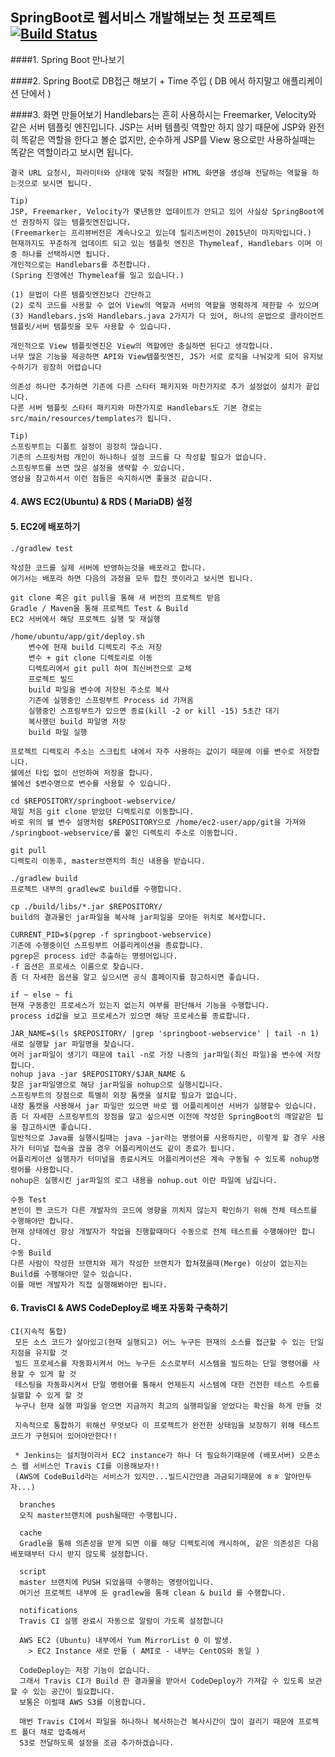 ## SpringBoot로 웹서비스 개발해보는 첫 프로젝트 [![Build Status](https://travis-ci.org/HyunjunJeon/springboot_first_webservice.svg?branch=master)](https://travis-ci.org/HyunjunJeon/springboot_first_webservice) #####

####1. Spring Boot 만나보기

####2. Spring Boot로 DB접근 해보기 + Time 주입 
      ( DB 에서 하지말고 애플리케이션 단에서 )

####3. 화면 만들어보기
    Handlebars는 흔히 사용하시는 Freemarker, Velocity와 같은 서버 템플릿 엔진입니다.
    JSP는 서버 템플릿 역할만 하지 않기 때문에 JSP와 완전히 똑같은 역할을 한다고 볼순 없지만, 순수하게 JSP를 View 용으로만 사용하실때는 똑같은 역할이라고 보시면 됩니다.

    결국 URL 요청시, 파라미터와 상태에 맞춰 적절한 HTML 화면을 생성해 전달하는 역할을 하는것으로 보시면 됩니다.

    Tip)
    JSP, Freemarker, Velocity가 몇년동안 업데이트가 안되고 있어 사실상 SpringBoot에선 권장하지 않는 템플릿엔진입니다.
    (Freemarker는 프리뷰버전은 계속나오고 있는데 릴리즈버전이 2015년이 마지막입니다.)
    현재까지도 꾸준하게 업데이트 되고 있는 템플릿 엔진은 Thymeleaf, Handlebars 이며 이 중 하나를 선택하시면 됩니다.
    개인적으로는 Handlebars를 추천합니다.
    (Spring 진영에선 Thymeleaf를 밀고 있습니다.)

    (1) 문법이 다른 템플릿엔진보다 간단하고
    (2) 로직 코드를 사용할 수 없어 View의 역할과 서버의 역할을 명확하게 제한할 수 있으며
    (3) Handlebars.js와 Handlebars.java 2가지가 다 있어, 하나의 문법으로 클라이언트 템플릿/서버 템플릿을 모두 사용할 수 있습니다.

    개인적으로 View 템플릿엔진은 View의 역할에만 충실하면 된다고 생각합니다.
    너무 많은 기능을 제공하면 API와 View템플릿엔진, JS가 서로 로직을 나눠갖게 되어 유지보수하기가 굉장히 어렵습니다

    의존성 하나만 추가하면 기존에 다른 스타터 패키지와 마찬가지로 추가 설정없이 설치가 끝입니다.
    다른 서버 템플릿 스타터 패키지와 마찬가지로 Handlebars도 기본 경로는 src/main/resources/templates가 됩니다.

    Tip)
    스프링부트는 디폴트 설정이 굉장히 많습니다.
    기존의 스프링처럼 개인이 하나하나 설정 코드를 다 작성할 필요가 없습니다.
    스프링부트를 쓰면 많은 설정을 생략할 수 있습니다.
    영상을 참고하셔서 이런 점들은 숙지하시면 좋을것 같습니다.

#### 4. AWS EC2(Ubuntu) & RDS ( MariaDB) 설정

#### 5. EC2에 배포하기
    ./gradlew test

    작성한 코드를 실제 서버에 반영하는것을 배포라고 합니다.
    여기서는 배포라 하면 다음의 과정을 모두 합친 뜻이라고 보시면 됩니다.

    git clone 혹은 git pull을 통해 새 버전의 프로젝트 받음
    Gradle / Maven을 통해 프로젝트 Test & Build
    EC2 서버에서 해당 프로젝트 실행 및 재실행

    /home/ubuntu/app/git/deploy.sh
        변수에 현재 build 디렉토리 주소 저장
        변수 + git clone 디렉토리로 이동
        디렉토리에서 git pull 하여 최신버전으로 교체
        프로젝트 빌드
        build 파일을 변수에 저장된 주소로 복사
        기존에 실행중인 스프링부트 Process id 가져옴
        실행중인 스프링부트가 있으면 종료(kill -2 or kill -15) 5초간 대기
        복사했던 build 파일명 저장
        build 파일 실행

    프로젝트 디렉토리 주소는 스크립트 내에서 자주 사용하는 값이기 때문에 이를 변수로 저장합니다.
    쉘에선 타입 없이 선언하여 저장을 합니다.
    쉘에선 $변수명으로 변수를 사용할 수 있습니다.

    cd $REPOSITORY/springboot-webservice/
    제일 처음 git clone 받았던 디렉토리로 이동합니다.
    바로 위의 쉘 변수 설명처럼 $REPOSITORY으로 /home/ec2-user/app/git을 가져와 /springboot-webservice/를 붙인 디렉토리 주소로 이동합니다.

    git pull
    디렉토리 이동후, master브랜치의 최신 내용을 받습니다.

    ./gradlew build
    프로젝트 내부의 gradlew로 build를 수행합니다.

    cp ./build/libs/*.jar $REPOSITORY/
    build의 결과물인 jar파일을 복사해 jar파일을 모아둔 위치로 복사합니다.

    CURRENT_PID=$(pgrep -f springboot-webservice)
    기존에 수행중이던 스프링부트 어플리케이션을 종료합니다.
    pgrep은 process id만 추출하는 명령어입니다.
    -f 옵션은 프로세스 이름으로 찾습니다.
    좀 더 자세한 옵션을 알고 싶으시면 공식 홈페이지를 참고하시면 좋습니다.

    if ~ else ~ fi
    현재 구동중인 프로세스가 있는지 없는지 여부를 판단해서 기능을 수행합니다.
    process id값을 보고 프로세스가 있으면 해당 프로세스를 종료합니다.

    JAR_NAME=$(ls $REPOSITORY/ |grep 'springboot-webservice' | tail -n 1)
    새로 실행할 jar 파일명을 찾습니다.
    여러 jar파일이 생기기 때문에 tail -n로 가장 나중의 jar파일(최신 파일)을 변수에 저장합니다.
    nohup java -jar $REPOSITORY/$JAR_NAME &
    찾은 jar파일명으로 해당 jar파일을 nohup으로 실행시킵니다.
    스프링부트의 장점으로 특별히 외장 톰캣을 설치할 필요가 없습니다.
    내장 톰캣을 사용해서 jar 파일만 있으면 바로 웹 어플리케이션 서버가 실행할수 있습니다.
    좀 더 자세한 스프링부트의 장점을 알고 싶으시면 이전에 작성한 SpringBoot의 깨알같은 팁을 참고하시면 좋습니다.
    일반적으로 Java를 실행시킬때는 java -jar라는 명령어를 사용하지만, 이렇게 할 경우 사용자가 터미널 접속을 끊을 경우 어플리케이션도 같이 종료가 됩니다.
    어플리케이션 실행자가 터미널을 종료시켜도 어플리케이션은 계속 구동될 수 있도록 nohup명령어를 사용합니다.
    nohup은 실행시킨 jar파일의 로그 내용을 nohup.out 이란 파일에 남깁니다.

    수동 Test
    본인이 짠 코드가 다른 개발자의 코드에 영향을 끼치지 않는지 확인하기 위해 전체 테스트를 수행해야만 합니다.
    현재 상태에선 항상 개발자가 작업을 진행할때마다 수동으로 전체 테스트를 수행해야만 합니다.
    수동 Build
    다른 사람이 작성한 브랜치와 제가 작성한 브랜치가 합쳐졌을때(Merge) 이상이 없는지는 Build를 수행해야만 알수 있습니다.
    이를 매번 개발자가 직접 실행해봐야만 됩니다.


#### 6. TravisCI & AWS CodeDeploy로 배포 자동화 구축하기

    CI(지속적 통합)
     모든 소스 코드가 살아있고(현재 실행되고) 어느 누구든 현재의 소스를 접근할 수 있는 단일 지점을 유지할 것
     빌드 프로세스를 자동화시켜서 어느 누구든 소스로부터 시스템을 빌드하는 단일 명령어를 사용할 수 있게 할 것
     테스팅을 자동화시켜서 단일 명령어를 통해서 언제든지 시스템에 대한 건전한 테스트 수트를 실핼할 수 있게 할 것
     누구나 현재 실행 파일을 얻으면 지금까지 최고의 실행파일을 얻었다는 확신을 하게 만들 것

     지속적으로 통합하기 위해선 무엇보다 이 프로젝트가 완전한 상태임을 보장하기 위해 테스트 코드가 구현되어 있어야만한다!!

     * Jenkins는 설치형이라서 EC2 instance가 하나 더 필요하기때문에 (배포서버) 오픈소스 웹 서비스인 Travis CI를 이용해보자!!
     (AWS에 CodeBuild라는 서비스가 있지만...빌드시간만큼 과금되기때문에 ㅎㅎ 알아만두자...)

      branches
      오직 master브랜치에 push될때만 수행됩니다.

      cache
      Gradle을 통해 의존성을 받게 되면 이를 해당 디렉토리에 캐시하여, 같은 의존성은 다음 배포때부터 다시 받지 않도록 설정합니다.

      script
      master 브랜치에 PUSH 되었을때 수행하는 명령어입니다.
      여기선 프로젝트 내부에 둔 gradlew을 통해 clean & build 를 수행합니다.

      notifications
      Travis CI 실행 완료시 자동으로 알람이 가도록 설정합니다
      
      AWS EC2 (Ubuntu) 내부에서 Yum MirrorList 0 이 발생.
        > EC2 Instance 새로 만듦 ( AMI로 - 내부는 CentOS와 동일 )
        
      CodeDeploy는 저장 기능이 없습니다. 
      그래서 Travis CI가 Build 한 결과물을 받아서 CodeDeploy가 가져갈 수 있도록 보관할 수 있는 공간이 필요합니다. 
      보통은 이럴때 AWS S3를 이용합니다. 
      
      매번 Travis CI에서 파일을 하나하나 복사하는건 복사시간이 많이 걸리기 때문에 프로젝트 폴더 채로 압축해서 
      S3로 전달하도록 설정을 조금 추가하겠습니다.
      
      


    





